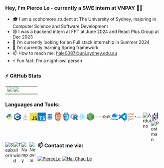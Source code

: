 ### Hey, I'm Pierce Le - currently a SWE intern at VNPAY 👨‍💻

- 🎓 I am a sophomore student at The University of Sydney, majoring in Computer Science and Software Development
- 😄 I was a backend intern at FPT at June 2024 and React Plus Group at Dec 2023
- 🔭 I’m currently looking for an Full stack internship in Summer 2024
- 🌱 I’m currently learning Spring framework
- 📫 How to reach me: hale0087@uni.sydney.edu.au
- ⚡ Fun fact: I'm a night-owl person

### :zap: GitHub Stats

<table>
<tr>
  <td width="48%">
    <img src="https://github-readme-stats.vercel.app/api?username=PierceLe&show_icons=true&hide=contribs,issues&hide_border=true" />
    <img src="https://github-readme-stats.vercel.app/api/top-langs/?username=PierceLe&layout=compact&show_icons=true&hide_border=true" />
  </td>
</tr>
<table>

### Languages and Tools:

<img align="left" alt="Python" width="26px" src="https://raw.githubusercontent.com/github/explore/80688e429a7d4ef2fca1e82350fe8e3517d3494d/topics/python/python.png" />
<img align="left" alt="C++" width="26px" src="https://raw.githubusercontent.com/github/explore/80688e429a7d4ef2fca1e82350fe8e3517d3494d/topics/cpp/cpp.png" />
<img align="left" alt="Java" width="26px" src="https://raw.githubusercontent.com/github/explore/80688e429a7d4ef2fca1e82350fe8e3517d3494d/topics/java/java.png" />
<img align="left" alt="JavaScript" width="26px" src="https://raw.githubusercontent.com/github/explore/80688e429a7d4ef2fca1e82350fe8e3517d3494d/topics/javascript/javascript.png" />
<img align="left" alt="TypeScript" width="26px" src="https://raw.githubusercontent.com/github/explore/80688e429a7d4ef2fca1e82350fe8e3517d3494d/topics/typescript/typescript.png" />
<img align="left" alt="SQL" width="26px" src="https://raw.githubusercontent.com/github/explore/80688e429a7d4ef2fca1e82350fe8e3517d3494d/topics/sql/sql.png" />
<img align="left" alt="HTML" width="26px" src="https://raw.githubusercontent.com/github/explore/80688e429a7d4ef2fca1e82350fe8e3517d3494d/topics/html/html.png" />
<img align="left" alt="CSS" width="26px" src="https://raw.githubusercontent.com/github/explore/80688e429a7d4ef2fca1e82350fe8e3517d3494d/topics/css/css.png" />
<img align="left" alt="R" width="26px" src="https://raw.githubusercontent.com/github/explore/80688e429a7d4ef2fca1e82350fe8e3517d3494d/topics/r/r.png" />
<img align="left" alt="React" width="26px" src="https://raw.githubusercontent.com/github/explore/80688e429a7d4ef2fca1e82350fe8e3517d3494d/topics/react/react.png" />
<img align="left" alt="Node.js" width="26px" src="https://raw.githubusercontent.com/github/explore/80688e429a7d4ef2fca1e82350fe8e3517d3494d/topics/nodejs/nodejs.png" />
<img align="left" alt="Express.js" width="26px" src="https://raw.githubusercontent.com/github/explore/80688e429a7d4ef2fca1e82350fe8e3517d3494d/topics/express/express.png" />
<img align="left" alt="Git" width="26px" src="https://raw.githubusercontent.com/github/explore/80688e429a7d4ef2fca1e82350fe8e3517d3494d/topics/git/git.png" />
<img align="left" alt="Docker" width="26px" src="https://raw.githubusercontent.com/github/explore/80688e429a7d4ef2fca1e82350fe8e3517d3494d/topics/docker/docker.png" />
<img align="left" alt="Visual Studio Code" width="26px" src="https://raw.githubusercontent.com/github/explore/80688e429a7d4ef2fca1e82350fe8e3517d3494d/topics/visual-studio-code/visual-studio-code.png" />
<img align="left" alt="Jupyter Notebook" width="26px" src="https://raw.githubusercontent.com/github/explore/80688e429a7d4ef2fca1e82350fe8e3517d3494d/topics/jupyter-notebook/jupyter-notebook.png" />
<img align="left" alt="MongoDB" width="26px" src="https://raw.githubusercontent.com/github/explore/80688e429a7d4ef2fca1e82350fe8e3517d3494d/topics/mongodb/mongodb.png" />
<img align="left" alt="Arduino" width="26px" src="https://cdn.worldvectorlogo.com/logos/arduino-1.svg"/> 
<img align="left" alt="Pandas" width="26px" src="https://raw.githubusercontent.com/devicons/devicon/2ae2a900d2f041da66e950e4d48052658d850630/icons/pandas/pandas-original.svg"/> 
<img align="left" alt="Postman" width="26px" src="https://www.vectorlogo.zone/logos/getpostman/getpostman-icon.svg"/> 
<img align="left" alt="Seaborn" width="26px" src="https://seaborn.pydata.org/_images/logo-mark-lightbg.svg"/> 
<img align="left" alt="Tailwind" width="26px" src="https://www.vectorlogo.zone/logos/tailwindcss/tailwindcss-icon.svg"/>
<img align="left" alt="Numpy" width="26px" src="https://logosandtypes.com/wp-content/uploads/2024/02/numpy.svg"/>
<img align="left" alt="Neovim" width="26px" src="https://neovim.io/logos/neovim-mark-flat.png"/>

<br />
<br />

### 📫 Contact me via:

<a href="https://www.linkedin.com/in/piercele" target="blank"><img align="center" src="https://raw.githubusercontent.com/rahuldkjain/github-profile-readme-generator/master/src/images/icons/Social/linked-in-alt.svg" alt="PierceLe" height="30" width="40" /></a>
<a href="https://www.facebook.com/haichau.le.777/" target="blank"><img align="center" src="https://raw.githubusercontent.com/rahuldkjain/github-profile-readme-generator/master/src/images/icons/Social/facebook.svg" alt="Hai Chau Le" height="30" width="40" /></a>

<!--
Here are some ideas to get you started:

- 🔭 I’m currently working on ...
- 🌱 I’m currently learning ...
- 👯 I’m looking to collaborate on ...
- 🤔 I’m looking for help with ...
- 💬 Ask me about ...
- 📫 How to reach me: ...
- 😄 Pronouns: ...
- ⚡ Fun fact: ...
-->
